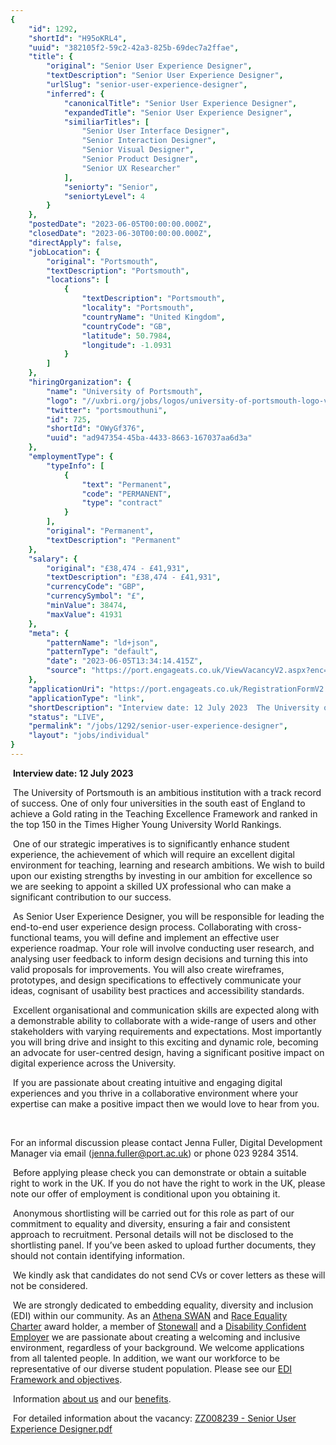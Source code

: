 ```yaml
---
{
	"id": 1292,
	"shortId": "H95oKRL4",
	"uuid": "382105f2-59c2-42a3-825b-69dec7a2ffae",
	"title": {
		"original": "Senior User Experience Designer",
		"textDescription": "Senior User Experience Designer",
		"urlSlug": "senior-user-experience-designer",
		"inferred": {
			"canonicalTitle": "Senior User Experience Designer",
			"expandedTitle": "Senior User Experience Designer",
			"similiarTitles": [
				"Senior User Interface Designer",
				"Senior Interaction Designer",
				"Senior Visual Designer",
				"Senior Product Designer",
				"Senior UX Researcher"
			],
			"seniorty": "Senior",
			"seniortyLevel": 4
		}
	},
	"postedDate": "2023-06-05T00:00:00.000Z",
	"closedDate": "2023-06-30T00:00:00.000Z",
	"directApply": false,
	"jobLocation": {
		"original": "Portsmouth",
		"textDescription": "Portsmouth",
		"locations": [
			{
				"textDescription": "Portsmouth",
				"locality": "Portsmouth",
				"countryName": "United Kingdom",
				"countryCode": "GB",
				"latitude": 50.7984,
				"longitude": -1.0931
			}
		]
	},
	"hiringOrganization": {
		"name": "University of Portsmouth",
		"logo": "//uxbri.org/jobs/logos/university-of-portsmouth-logo-vector.svg",
		"twitter": "portsmouthuni",
		"id": 725,
		"shortId": "OWyGf376",
		"uuid": "ad947354-45ba-4433-8663-167037aa6d3a"
	},
	"employmentType": {
		"typeInfo": [
			{
				"text": "Permanent",
				"code": "PERMANENT",
				"type": "contract"
			}
		],
		"original": "Permanent",
		"textDescription": "Permanent"
	},
	"salary": {
		"original": "£38,474 - £41,931",
		"textDescription": "£38,474 - £41,931",
		"currencyCode": "GBP",
		"currencySymbol": "£",
		"minValue": 38474,
		"maxValue": 41931
	},
	"meta": {
		"patternName": "ld+json",
		"patternType": "default",
		"date": "2023-06-05T13:34:14.415Z",
		"source": "https://port.engageats.co.uk/ViewVacancyV2.aspx?enc=IDP2UMgN4EfjHLASuriI8dVT6GMuoZYHNMqADwQwX0hxzvQxuSslWVTD5T+c89jaOB3jS/jtIE18PPS57HOH18Ax6Zjeh1wT1qG0irc/LOObMynV7IJwdsigI0ITH0Yu"
	},
	"applicationUri": "https://port.engageats.co.uk/RegistrationFormV2.aspx?enc=mEgrBL4XQK0+ld8aNkwYmJKj/QjH5x1vRSDnkNb5gSA4xnjL7EHOUHK+hr4/flIMSN0iEZIGX4KVOdNrJyW4B1zO0VVe1bqWCWuyvbem1C+7iU1eNo04FeUqCh+Nft1QVflKCSu6xD37APymYcH7Aw==",
	"applicationType": "link",
	"shortDescription": "Interview date: 12 July 2023  The University of Portsmouth is an ambitious institution with a track record of success. One of only four universities in the south east of England to achieve a Gold",
	"status": "LIVE",
	"permalink": "/jobs/1292/senior-user-experience-designer",
	"layout": "jobs/individual"
}
---
```

<p>&nbsp;<strong>Interview date:&nbsp;12 July 2023</strong></p><p>&nbsp;The University of Portsmouth is an ambitious institution with a track record of success. One of only four universities in the south east of England to achieve a Gold rating in the Teaching Excellence Framework and ranked in the top 150 in the Times Higher Young University World Rankings.</p><p>&nbsp;One of our strategic imperatives is to significantly enhance student experience, the achievement of which will require an excellent digital environment for teaching, learning and research ambitions. We wish to build upon our existing strengths by investing in our ambition for excellence so we are seeking to appoint a skilled UX professional who can make a significant contribution to our success.</p><p>&nbsp;As Senior User Experience Designer, you will be responsible for leading the end-to-end user experience design process. Collaborating with cross-functional teams, you will define and implement an effective user experience roadmap. Your role will involve conducting user research, and analysing user feedback to inform design decisions and turning this into valid proposals for improvements. You will also create wireframes, prototypes, and design specifications to effectively communicate your ideas, cognisant of usability best practices and accessibility standards.</p><p>&nbsp;Excellent organisational and communication skills are expected along with a demonstrable ability to collaborate with a wide-range of users and other stakeholders with varying requirements and expectations. Most importantly you will bring drive and insight to this exciting and dynamic role, becoming an advocate for user-centred design, having a significant positive impact on digital experience across the University.&nbsp;</p><p>&nbsp;If you are passionate about creating intuitive and engaging digital experiences and you thrive in a collaborative environment where your expertise can make a positive impact then we would love to hear from you.</p><p>&nbsp;</p><p>For an informal discussion please contact Jenna Fuller, Digital Development Manager via email (<a target="_blank" rel="noopener noreferrer nofollow" href="mailto:jenna.fuller@port.ac.uk">jenna.fuller@port.ac.uk</a>) or phone 023 9284 3514.</p><p>&nbsp;Before applying please check you can demonstrate or obtain a suitable right to work in the UK. If you do not have the right to work in the UK, please note our offer of employment is conditional upon you obtaining it.</p><p>&nbsp;Anonymous shortlisting will be carried out for this role as part of our commitment to equality and diversity, ensuring a fair and consistent approach to recruitment. Personal details will not be disclosed to the shortlisting panel. If you’ve been asked to upload further documents, they should not contain identifying information.</p><p>&nbsp;We kindly ask that candidates do not send CVs or cover letters as these will not be considered.</p><p>&nbsp;We are strongly dedicated to embedding equality, diversity and inclusion (EDI) within our community. As an&nbsp;<a target="_blank" rel="noopener noreferrer nofollow" href="https://www.advance-he.ac.uk/equality-charters/athena-swan-charter">Athena SWAN</a>&nbsp;and&nbsp;<a target="_blank" rel="noopener noreferrer nofollow" href="https://www.port.ac.uk/about-us/structure-and-governance/corporate-governance/equality-and-diversity/race-equality">Race Equality Charter</a>&nbsp;award holder, a member of&nbsp;<a target="_blank" rel="noopener noreferrer nofollow" href="https://www.port.ac.uk/about-us/structure-and-governance/corporate-governance/equality-and-diversity/lgbtq-equality">Stonewall</a>&nbsp;and a&nbsp;<a target="_blank" rel="noopener noreferrer nofollow" href="https://disabilityconfident.campaign.gov.uk/">Disability Confident Employer</a>&nbsp;we are passionate about creating a welcoming and inclusive environment, regardless of your background. We welcome applications from all talented people. In addition, we want our workforce to be representative of our diverse student population.&nbsp;Please see our&nbsp;<a target="_blank" rel="noopener noreferrer nofollow" href="https://www.port.ac.uk/about-us/structure-and-governance/corporate-governance/equality-and-diversity">EDI Framework and objectives</a>.</p><p>&nbsp;Information <a target="_blank" rel="noopener noreferrer nofollow" href="https://www.port.ac.uk/about-us/working-at-portsmouth">about us</a> and our <a target="_blank" rel="noopener noreferrer nofollow" href="https://www.port.ac.uk/about-us/working-at-portsmouth/staff-benefits">benefits</a>.</p><p>&nbsp;For detailed information about the vacancy:&nbsp;<a target="_blank" rel="noopener noreferrer nofollow" href="https://port.engageats.co.uk//ViewAttachment.aspx?enc=jmxpV+AcVus8i/wvT3FZXrrCOvCUGNWd9uca/tGZrAI1OaVYgAVgEWg8BgadY6R/8czSUqKnQlyC3WmX5zg/Q4WqmVOZBKfeM+CXIys5MyeQuLdn81VHOAPt5marhm/+">ZZ008239 - Senior User Experience Designer.pdf</a></p>
